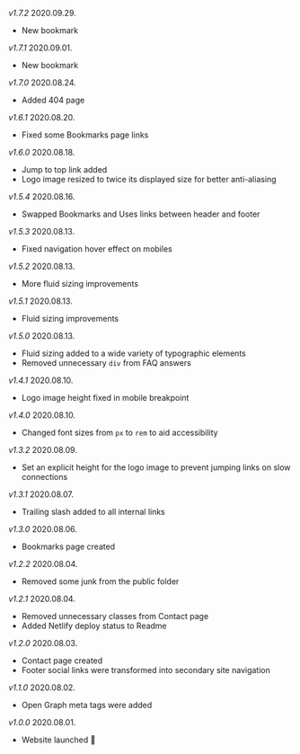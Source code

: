 *v1.7.2*
2020.09.29.
- New bookmark

*v1.7.1*
2020.09.01.
- New bookmark

*v1.7.0*
2020.08.24.
- Added 404 page

*v1.6.1*
2020.08.20.
- Fixed some Bookmarks page links

*v1.6.0*
2020.08.18.
- Jump to top link added
- Logo image resized to twice its displayed size for better anti-aliasing

*v1.5.4*
2020.08.16.
- Swapped Bookmarks and Uses links between header and footer

*v1.5.3*
2020.08.13.
- Fixed navigation hover effect on mobiles

*v1.5.2*
2020.08.13.
- More fluid sizing improvements

*v1.5.1*
2020.08.13.
- Fluid sizing improvements

*v1.5.0*
2020.08.13.
- Fluid sizing added to a wide variety of typographic elements
- Removed unnecessary `div` from FAQ answers

*v1.4.1*
2020.08.10.
- Logo image height fixed in mobile breakpoint

*v1.4.0*
2020.08.10.
- Changed font sizes from `px` to `rem` to aid accessibility

*v1.3.2*
2020.08.09.
- Set an explicit height for the logo image to prevent jumping links on slow connections

*v1.3.1*
2020.08.07.
- Trailing slash added to all internal links

*v1.3.0*
2020.08.06.
- Bookmarks page created

*v1.2.2*
2020.08.04.
- Removed some junk from the public folder

*v1.2.1*
2020.08.04.
- Removed unnecessary classes from Contact page
- Added Netlify deploy status to Readme

*v1.2.0*
2020.08.03.
- Contact page created
- Footer social links were transformed into secondary site navigation

*v1.1.0*
2020.08.02.
- Open Graph meta tags were added

*v1.0.0*
2020.08.01.
- Website launched 🎉
